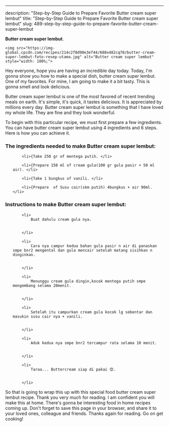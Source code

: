 ---
description: "Step-by-Step Guide to Prepare Favorite Butter cream super lembut"
title: "Step-by-Step Guide to Prepare Favorite Butter cream super lembut"
slug: 489-step-by-step-guide-to-prepare-favorite-butter-cream-super-lembut

<p>
	<strong>Butter cream super lembut</strong>. 
	
</p>
<p>
	
	<img src="https://img-global.cpcdn.com/recipes/214c2f8d90e3ef44/680x482cq70/butter-cream-super-lembut-foto-resep-utama.jpg" alt="Butter cream super lembut" style="width: 100%;">
	
	
</p>
<p>
	Hey everyone, hope you are having an incredible day today. Today, I'm gonna show you how to make a special dish, butter cream super lembut. One of my favorites. For mine, I am going to make it a bit tasty. This is gonna smell and look delicious.
</p>
	
<p>
	
</p>
<p>
	Butter cream super lembut is one of the most favored of recent trending meals on earth. It's simple, it's quick, it tastes delicious. It is appreciated by millions every day. Butter cream super lembut is something that I have loved my whole life. They are fine and they look wonderful.
</p>

<p>
To begin with this particular recipe, we must first prepare a few ingredients. You can have butter cream super lembut using 4 ingredients and 6 steps. Here is how you can achieve it.
</p>

<h3>The ingredients needed to make Butter cream super lembut:</h3>

<ol>
	
		<li>{Take 250 gr of mentega putih. </li>
	
		<li>{Prepare 150 ml of cream gula(100 gr gula pasir + 50 ml air). </li>
	
		<li>{Take 1 bungkus of vanili. </li>
	
		<li>{Prepare  of Susu cair(skm putih) 4bungkus + air 90ml. </li>
	
</ol>
<p>
	
</p>

<h3>Instructions to make Butter cream super lembut:</h3>

<ol>
	
		<li>
			Buat dahulu cream gula nya.
			
			
		</li>
	
		<li>
			Cara nya campur kedua bahan gula pasir n air di panaskan smpe bnr2 mengental dan gula mencair setelah matang sisihkan n dinginkan.
			
			
		</li>
	
		<li>
			Menunggu cream gula dingin,kocok mentega putih smpe mengembang selama 20menit.
			
			
		</li>
	
		<li>
			Setelah itu campurkan cream gula kocok lg sebentar dan masukin susu cair nya + vanili.
			
			
		</li>
	
		<li>
			Aduk kedua nya smpe bnr2 tercampur rata selama 10 menit.
			
			
		</li>
	
		<li>
			Taraa... Buttercream siap di pakai 😍.
			
			
		</li>
	
</ol>

<p>
	
</p>

<p>
	So that is going to wrap this up with this special food butter cream super lembut recipe. Thank you very much for reading. I am confident you will make this at home. There's gonna be interesting food in home recipes coming up. Don't forget to save this page in your browser, and share it to your loved ones, colleague and friends. Thanks again for reading. Go on get cooking!
</p>
